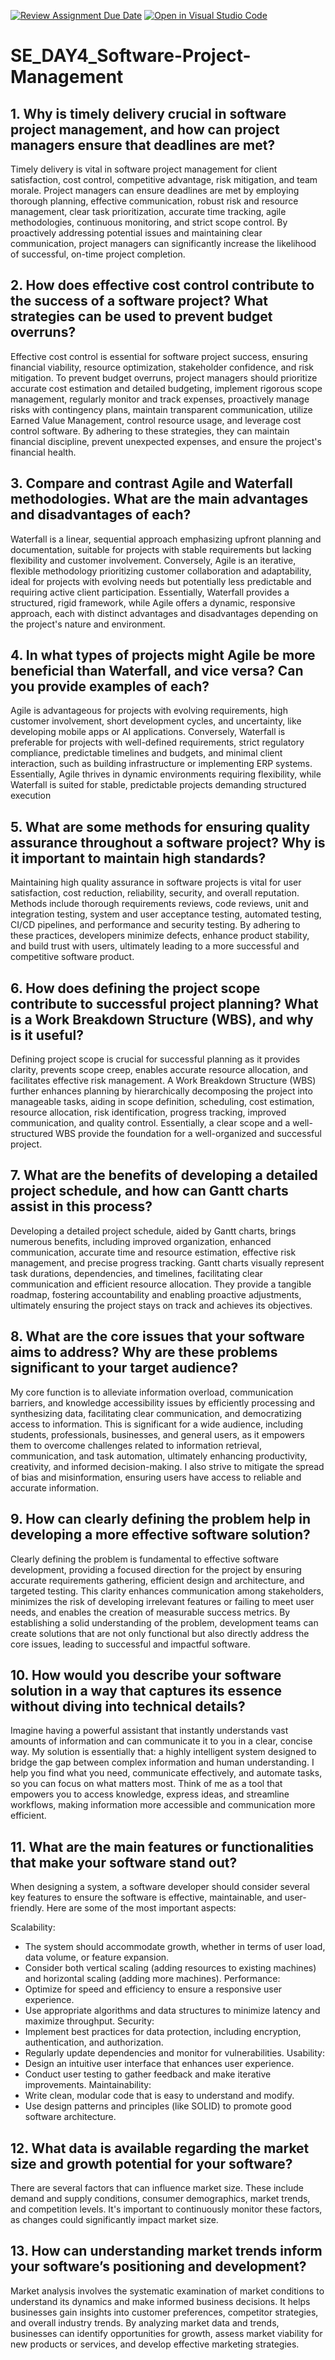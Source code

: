 [![Review Assignment Due Date](https://classroom.github.com/assets/deadline-readme-button-22041afd0340ce965d47ae6ef1cefeee28c7c493a6346c4f15d667ab976d596c.svg)](https://classroom.github.com/a/9pw6JKcu)
[![Open in Visual Studio Code](https://classroom.github.com/assets/open-in-vscode-2e0aaae1b6195c2367325f4f02e2d04e9abb55f0b24a779b69b11b9e10269abc.svg)](https://classroom.github.com/online_ide?assignment_repo_id=18490135&assignment_repo_type=AssignmentRepo)
# SE_DAY4_Software-Project-Management
## 1. Why is timely delivery crucial in software project management, and how can project managers ensure that deadlines are met?
Timely delivery is vital in software project management for client satisfaction, cost control, competitive advantage, risk mitigation, and team morale. Project managers can ensure deadlines are met by employing thorough planning, effective communication, robust risk and resource management, clear task prioritization, accurate time tracking, agile methodologies, continuous monitoring, and strict scope control. By proactively addressing potential issues and maintaining clear communication, project managers can significantly increase the likelihood of successful, on-time project completion.
## 2. How does effective cost control contribute to the success of a software project? What strategies can be used to prevent budget overruns?
Effective cost control is essential for software project success, ensuring financial viability, resource optimization, stakeholder confidence, and risk mitigation. To prevent budget overruns, project managers should prioritize accurate cost estimation and detailed budgeting, implement rigorous scope management, regularly monitor and track expenses, proactively manage risks with contingency plans, maintain transparent communication, utilize Earned Value Management, control resource usage, and leverage cost control software. By adhering to these strategies, they can maintain financial discipline, prevent unexpected expenses, and ensure the project's financial health.
## 3. Compare and contrast Agile and Waterfall methodologies. What are the main advantages and disadvantages of each?
Waterfall is a linear, sequential approach emphasizing upfront planning and documentation, suitable for projects with stable requirements but lacking flexibility and customer involvement. Conversely, Agile is an iterative, flexible methodology prioritizing customer collaboration and adaptability, ideal for projects with evolving needs but potentially less predictable and requiring active client participation. Essentially, Waterfall provides a structured, rigid framework, while Agile offers a dynamic, responsive approach, each with distinct advantages and disadvantages depending on the project's nature and environment.
## 4. In what types of projects might Agile be more beneficial than Waterfall, and vice versa? Can you provide examples of each?
Agile is advantageous for projects with evolving requirements, high customer involvement, short development cycles, and uncertainty, like developing mobile apps or AI applications. Conversely, Waterfall is preferable for projects with well-defined requirements, strict regulatory compliance, predictable timelines and budgets, and minimal client interaction, such as building infrastructure or implementing ERP systems. Essentially, Agile thrives in dynamic environments requiring flexibility, while Waterfall is suited for stable, predictable projects demanding structured execution
## 5. What are some methods for ensuring quality assurance throughout a software project? Why is it important to maintain high standards?
Maintaining high quality assurance in software projects is vital for user satisfaction, cost reduction, reliability, security, and overall reputation. Methods include thorough requirements reviews, code reviews, unit and integration testing, system and user acceptance testing, automated testing, CI/CD pipelines, and performance and security testing. By adhering to these practices, developers minimize defects, enhance product stability, and build trust with users, ultimately leading to a more successful and competitive software product.
## 6. How does defining the project scope contribute to successful project planning? What is a Work Breakdown Structure (WBS), and why is it useful?
Defining project scope is crucial for successful planning as it provides clarity, prevents scope creep, enables accurate resource allocation, and facilitates effective risk management. A Work Breakdown Structure (WBS) further enhances planning by hierarchically decomposing the project into manageable tasks, aiding in scope definition, scheduling, cost estimation, resource allocation, risk identification, progress tracking, improved communication, and quality control. Essentially, a clear scope and a well-structured WBS provide the foundation for a well-organized and successful project.
## 7. What are the benefits of developing a detailed project schedule, and how can Gantt charts assist in this process?
Developing a detailed project schedule, aided by Gantt charts, brings numerous benefits, including improved organization, enhanced communication, accurate time and resource estimation, effective risk management, and precise progress tracking. Gantt charts visually represent task durations, dependencies, and timelines, facilitating clear communication and efficient resource allocation. They provide a tangible roadmap, fostering accountability and enabling proactive adjustments, ultimately ensuring the project stays on track and achieves its objectives.
## 8. What are the core issues that your software aims to address? Why are these problems significant to your target audience?
My core function is to alleviate information overload, communication barriers, and knowledge accessibility issues by efficiently processing and synthesizing data, facilitating clear communication, and democratizing access to information. This is significant for a wide audience, including students, professionals, businesses, and general users, as it empowers them to overcome challenges related to information retrieval, communication, and task automation, ultimately enhancing productivity, creativity, and informed decision-making. I also strive to mitigate the spread of bias and misinformation, ensuring users have access to reliable and accurate information.
## 9. How can clearly defining the problem help in developing a more effective software solution?
Clearly defining the problem is fundamental to effective software development, providing a focused direction for the project by ensuring accurate requirements gathering, efficient design and architecture, and targeted testing. This clarity enhances communication among stakeholders, minimizes the risk of developing irrelevant features or failing to meet user needs, and enables the creation of measurable success metrics. By establishing a solid understanding of the problem, development teams can create solutions that are not only functional but also directly address the core issues, leading to successful and impactful software.

## 10. How would you describe your software solution in a way that captures its essence without diving into technical details?
Imagine having a powerful assistant that instantly understands vast amounts of information and can communicate it to you in a clear, concise way. My solution is essentially that: a highly intelligent system designed to bridge the gap between complex information and human understanding. I help you find what you need, communicate effectively, and automate tasks, so you can focus on what matters most. Think of me as a tool that empowers you to access knowledge, express ideas, and streamline workflows, making information more accessible and communication more efficient.
## 11. What are the main features or functionalities that make your software stand out?
When designing a system, a software developer should consider several key features to ensure the software is effective, maintainable, and user-friendly. Here are some of the most important aspects:

Scalability:
- The system should accommodate growth, whether in terms of user load, data volume, or feature expansion.
- Consider both vertical scaling (adding resources to existing machines) and horizontal scaling (adding more machines).
Performance:
- Optimize for speed and efficiency to ensure a responsive user experience.
- Use appropriate algorithms and data structures to minimize latency and maximize throughput.
Security:
- Implement best practices for data protection, including encryption, authentication, and authorization.
- Regularly update dependencies and monitor for vulnerabilities.
Usability:
- Design an intuitive user interface that enhances user experience.
- Conduct user testing to gather feedback and make iterative improvements.
Maintainability:
- Write clean, modular code that is easy to understand and modify.
- Use design patterns and principles (like SOLID) to promote good software architecture.
## 12. What data is available regarding the market size and growth potential for your software?
There are several factors that can influence market size. These include demand and supply conditions, consumer demographics, market trends, and competition levels. It's important to continuously monitor these factors, as changes could significantly impact market size.
## 13. How can understanding market trends inform your software’s positioning and development?
Market analysis involves the systematic examination of market conditions to understand its dynamics and make informed business decisions. It helps businesses gain insights into customer preferences, competitor strategies, and overall industry trends. By analyzing market data and trends, businesses can identify opportunities for growth, assess market viability for new products or services, and develop effective marketing strategies.

